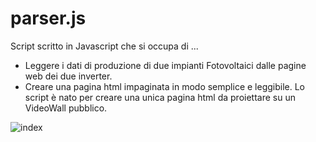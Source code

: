 # parser.js
Script scritto in Javascript che si occupa di ... 
- Leggere i dati di produzione di due impianti Fotovoltaici dalle pagine web dei due inverter.
- Creare una pagina html impaginata in modo semplice e leggibile.
Lo script è nato per creare una unica pagina html da proiettare su un VideoWall pubblico.

![index](https://user-images.githubusercontent.com/87998974/211216718-b7c0cb6c-4d56-455e-8640-7e0dfe8d35e7.png)
